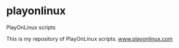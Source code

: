playonlinux
===========

PlayOnLinux scripts

This is my repository of PlayOnLinux scripts. 
www.playonlinux.com



